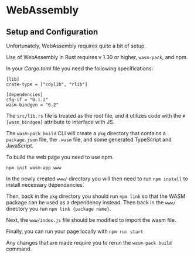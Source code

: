 # WebAssembly

## Setup and Configuration

Unfortunately, WebAssembly requires quite a bit of setup.

Use of WebAssembly in Rust requires v 1.30 or higher, `wasm-pack`, and npm.

In your *Cargo.toml* file you need the following specifications:

```
[lib]
crate-type = ["cdylib", "rlib"]

[dependencies]
cfg-if = "0.1.2"
wasm-bindgen = "0.2"
```

The `src/lib.rs` file is treated as the root file, and it utilizes code with the `#[wasm_bindgen]` attribute to interface with JS.

The `wasm-pack build` CLI will create a `pkg` directory that contains a `package.json` file, the `.wasm` file, and some generated TypeScript and JavaScript.

To build the web page you need to use npm.

`npm init wasm-app www`

In the newly created `www/` directory you will then need to run `npm install` to install necessary dependencies.

Then, back in the `pkg` directory you should run `npm link` so that the WASM package can be used as a dependency instead. Then back in the `www/` directory you run `npm link {package name}`.

Next, the `www/index.js` file should be modified to import the wasm file.

Finally, you can run your page locally with `npm run start`

Any changes that are made require you to rerun the `wasm-pack build` command.
